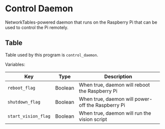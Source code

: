 Control Daemon
==============
NetworkTables-powered daemon that runs on the Raspberry Pi that can be used to control the Pi remotely.

Table
-----
Table used by this program is `control_daemon`.

Variables:

| Key                 | Type    | Description                                       |
|---------------------|---------|---------------------------------------------------|
| `reboot_flag`       | Boolean | When true, daemon will reboot the Raspberry Pi    |
| `shutdown_flag`     | Boolean | When true, daemon will power-off the Raspberry Pi |
| `start_vision_flag` | Boolean | When true, daemon will run the vision script      |
